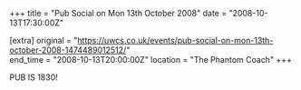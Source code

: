 +++
title = "Pub Social on Mon 13th October 2008"
date = "2008-10-13T17:30:00Z"

[extra]
original = "https://uwcs.co.uk/events/pub-social-on-mon-13th-october-2008-1474489012512/"    
end_time = "2008-10-13T20:00:00Z"
location = "The Phantom Coach"
+++

PUB IS 1830\!

